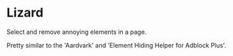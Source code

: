 # Lizard

Select and remove annoying elements in a page.

Pretty similar to the 'Aardvark' and 'Element Hiding Helper for Adblock Plus'.
